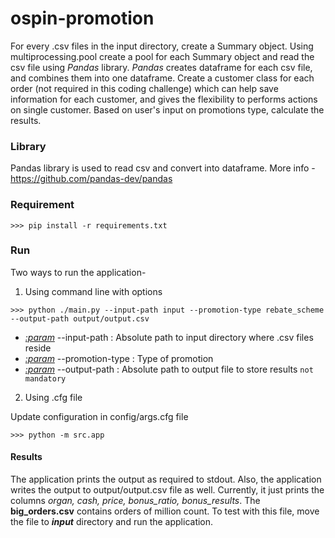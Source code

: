 # ospin-promotion

For every .csv files in the input directory, create a Summary object. Using multiprocessing.pool create a pool for each 
Summary object and read the csv file using *Pandas* library. *Pandas* creates dataframe for each csv file, and combines 
them into one dataframe. Create a customer class for each order (not required in this coding challenge) which can help save 
information for each customer, and gives the flexibility to performs actions on single customer. Based on user's input 
on promotions type, calculate the results.

### Library

Pandas library is used to read csv and convert into dataframe. More info - https://github.com/pandas-dev/pandas


### Requirement

```
>>> pip install -r requirements.txt
```

### Run

Two ways to run the application-
1. Using command line with options
```
>>> python ./main.py --input-path input --promotion-type rebate_scheme --output-path output/output.csv
```
- *<ins>:param</ins>* --input-path : Absolute path to input directory where .csv files reside
- *<ins>:param</ins>* --promotion-type : Type of promotion
- *<ins>:param</ins>* --output-path : Absolute path to output file to store results ``` not mandatory ```

2. Using .cfg file

Update configuration in config/args.cfg file
```
>>> python -m src.app
```

#### Results

The application prints the output as required to stdout. Also, the application writes the output to output/output.csv 
file as well. Currently, it just prints the columns *organ, cash, price, bonus_ratio, bonus_results*. The **big_orders.csv**
contains orders of million count. To test with this file, move the file to **_input_** directory and run the application.
